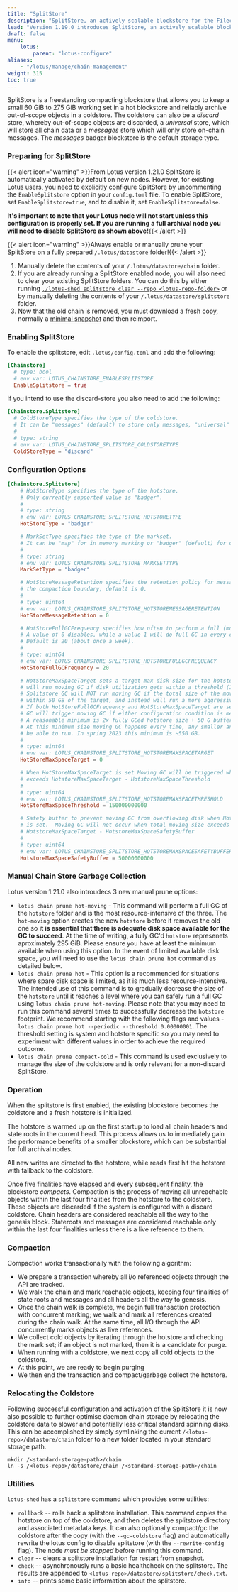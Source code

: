 ```yaml
---
title: "SplitStore"
description: "SplitStore, an actively scalable blockstore for the Filecoin chain which reduces the performance impact of large blockstores."
lead: "Version 1.19.0 introduces SplitStore, an actively scalable blockstore for the Filecoin chain which reduces the performance impact of large blockstores."
draft: false
menu:
    lotus:
        parent: "lotus-configure"
aliases:
    - "/lotus/manage/chain-management"
weight: 315
toc: true
---
```


SplitStore is a freestanding compacting blockstore that allows you to keep a small 60 GiB to 275 GiB working set in a hot blockstore and reliably archive out-of-scope objects in a coldstore. The coldstore can also be a _discard_ store, whereby out-of-scope objects are discarded, a _universal_ store, which will store all chain data or a  _messages_ store which will only store on-chain messages. The _messages_ badger blockstore is the default storage type.

### Preparing for SplitStore

{{< alert icon="warning" >}}From Lotus version 1.21.0 SplitStore is automatically activated by default on new nodes. However, for existing Lotus users, you need to explicitly configure SplitStore by uncommenting the `EnableSplitstore` option in your `config.toml` file. To enable SplitStore, set `EnableSplitstore=true`, and to disable it, set `EnableSplitstore=false`.

**It's important to note that your Lotus node will not start unless this configuration is properly set. If you are running a full archival node you will need to disable SplitStore as shown above!**{{< /alert >}}

{{< alert icon="warning" >}}Always enable or manually prune your SplitStore on a fully prepared `/.lotus/datastore` folder!{{< /alert >}}

1. Manually delete the contents of your `/.lotus/datastore/chain` folder.	
2. If you are already running a SplitStore enabled node, you will also need to clear your existing SplitStore folders. You can do this by either running [`./lotus-shed splitstore clear --repo <lotus-repo-folder>`](https://lotus.filecoin.io/lotus/configure/splitstore/#utilities) or by manually deleting the contents of your `/.lotus/datastore/splitstore` folder.
3. Now that the old chain is removed, you must download a fresh copy, normally a [minimal snapshot](https://lotus.filecoin.io/lotus/manage/chain-management/#lightweight-snapshot) and then reimport.

### Enabling SplitStore 

To enable the splitstore, edit `.lotus/config.toml` and add the following:

```toml
[Chainstore]
  # type: bool
  # env var: LOTUS_CHAINSTORE_ENABLESPLITSTORE
  EnableSplitstore = true
```

If you intend to use the discard-store you also need to add the following:

```toml
[Chainstore.Splitstore]
  # ColdStoreType specifies the type of the coldstore.
  # It can be "messages" (default) to store only messages, "universal" to store all chain state or "discard" for discarding cold blocks.
  #
  # type: string
  # env var: LOTUS_CHAINSTORE_SPLITSTORE_COLDSTORETYPE
  ColdStoreType = "discard"
```

### Configuration Options

```toml
[Chainstore.Splitstore]
    # HotStoreType specifies the type of the hotstore.
    # Only currently supported value is "badger".
    #
    # type: string
    # env var: LOTUS_CHAINSTORE_SPLITSTORE_HOTSTORETYPE
    HotStoreType = "badger"

    # MarkSetType specifies the type of the markset.
    # It can be "map" for in memory marking or "badger" (default) for on-disk marking.
    #
    # type: string
    # env var: LOTUS_CHAINSTORE_SPLITSTORE_MARKSETTYPE
    MarkSetType = "badger"

    # HotStoreMessageRetention specifies the retention policy for messages, in finalities beyond
    # the compaction boundary; default is 0.
    #
    # type: uint64
    # env var: LOTUS_CHAINSTORE_SPLITSTORE_HOTSTOREMESSAGERETENTION
    HotStoreMessageRetention = 0

    # HotStoreFullGCFrequency specifies how often to perform a full (moving) GC on the hotstore.
    # A value of 0 disables, while a value 1 will do full GC in every compaction.
    # Default is 20 (about once a week).
    #
    # type: uint64
    # env var: LOTUS_CHAINSTORE_SPLITSTORE_HOTSTOREFULLGCFREQUENCY
    HotStoreFullGCFrequency = 20

    # HotStoreMaxSpaceTarget sets a target max disk size for the hotstore. Splitstore GC
    # will run moving GC if disk utilization gets within a threshold (150 GB) of the target.
    # Splitstore GC will NOT run moving GC if the total size of the move would get
    # within 50 GB of the target, and instead will run a more aggressive online GC.
    # If both HotStoreFullGCFrequency and HotStoreMaxSpaceTarget are set then splitstore
    # GC will trigger moving GC if either configuration condition is met.
    # A reasonable minimum is 2x fully GCed hotstore size + 50 G buffer.
    # At this minimum size moving GC happens every time, any smaller and moving GC won't
    # be able to run. In spring 2023 this minimum is ~550 GB.
    #
    # type: uint64
    # env var: LOTUS_CHAINSTORE_SPLITSTORE_HOTSTOREMAXSPACETARGET
    HotStoreMaxSpaceTarget = 0

    # When HotStoreMaxSpaceTarget is set Moving GC will be triggered when total moving size
    # exceeds HotstoreMaxSpaceTarget - HotstoreMaxSpaceThreshold
    #
    # type: uint64
    # env var: LOTUS_CHAINSTORE_SPLITSTORE_HOTSTOREMAXSPACETHRESHOLD
    HotStoreMaxSpaceThreshold = 150000000000

    # Safety buffer to prevent moving GC from overflowing disk when HotStoreMaxSpaceTarget
    # is set.  Moving GC will not occur when total moving size exceeds
    # HotstoreMaxSpaceTarget - HotstoreMaxSpaceSafetyBuffer
    #
    # type: uint64
    # env var: LOTUS_CHAINSTORE_SPLITSTORE_HOTSTOREMAXSPACESAFETYBUFFER
    HotstoreMaxSpaceSafetyBuffer = 50000000000
  ```

### Manual Chain Store Garbage Collection

Lotus version 1.21.0 also introudecs 3 new manual prune options:

- `lotus chain prune hot-moving` - This command will perform a full GC of the `hotstore` folder and is the most resource-intensive of the three. The `hot-moving` option creates the new `hotstore` before it removes the old one so **it is essential that there is adequate disk space available for the GC to succeed**. At the time of writing, a fully GC'd `hotstore` represenets aproximately 295 GiB. Please ensure you have at least the minimum available when using this option. In the event of limited available disk space, you will need to use the `lotus chain prune hot` command as detailed below.
- `lotus chain prune hot` - This option is a recommended for situations where spare disk space is limited, as it is much less resource-intensive. The intended use of this command is to gradually decrease the size of the `hotstore` until it reaches a level where you can safely run a full GC using `lotus chain prune hot-moving`.
Please note that you may need to run this command several times to successfully decrease the `hotstore` footprint. We recommend starting with the following flags and values - `lotus chain prune hot --periodic --threshold 0.00000001`. The threshold setting is system and hotstore specific so you may need to experiment with different values in order to achieve the required outcome. 
- `lotus chain prune compact-cold` - This command is used exclusively to manage the size of the coldstore and is only relevant for a non-discard SplitStore. 

### Operation

When the splitstore is first enabled, the existing blockstore becomes the coldstore and a fresh hotstore is initialized.

The hotstore is warmed up on the first startup to load all chain headers and state roots in the current head. This process allows us to immediately gain the performance benefits of a smaller blockstore, which can be substantial for full archival nodes.

All new writes are directed to the hotstore, while reads first hit the hotstore with fallback to the coldstore.

Once five finalities have elapsed and every subsequent finality, the blockstore _compacts_. Compaction is the process of moving all unreachable objects within the last four finalities from the hotstore to the coldstore. These objects are discarded if the system is configured with a discard coldstore. Chain headers are considered reachable all the way to the genesis block. Stateroots and messages are considered reachable only within the last four finalities unless there is a live reference to them.

### Compaction

Compaction works transactionally with the following algorithm:

- We prepare a transaction whereby all i/o referenced objects through the API are tracked.
- We walk the chain and mark reachable objects, keeping four finalities of state roots and messages and all headers all the way to genesis.
- Once the chain walk is complete, we begin full transaction protection with concurrent marking; we walk and mark all references created during the chain walk. At the same time, all I/O through the API concurrently marks objects as live references.
- We collect cold objects by iterating through the hotstore and checking the mark set; if an object is not marked, then it is a candidate for purge.
- When running with a coldstore, we next copy all cold objects to the coldstore.
- At this point, we are ready to begin purging
- We then end the transaction and compact/garbage collect the hotstore.

### Relocating the Coldstore

Following successful configuration and activation of the SplitStore it is now also possible to further optimise daemon chain storage by relocating the coldstore data to slower and potentially less critical standard spinning disks. This can be accomplished by simply symlinking the current `/<lotus-repo>/datastore/chain` folder to a new folder located in your standard storage path.

```shell
mkdir /<standard-storage-path>/chain
ln -s /<lotus-repo>/datastore/chain /<standard-storage-path>/chain
```

### Utilities

`lotus-shed` has a `splitstore` command which provides some utilities:

- `rollback` -- rolls back a splitstore installation. This command copies the hotstore on top of the coldstore, and then deletes the splitstore directory and associated metadata keys. It can also optionally compact/gc the coldstore after the copy (with the `--gc-coldstore` flag) and automatically rewrite the lotus config to disable splitstore (with the `--rewrite-config` flag). The node *must be stopped* before running this command.
- `clear` -- clears a splitstore installation for restart from snapshot.
- `check` -- asynchronously runs a basic healthcheck on the splitstore.
  The results are appended to `<lotus-repo>/datastore/splitstore/check.txt`.
- `info` -- prints some basic information about the splitstore.
